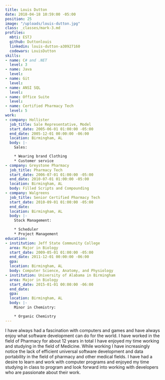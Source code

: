 ```yaml
---
title: Louis Dutton
date: 2018-04-18 10:59:00 -05:00
position: 25
image: "/uploads/louis-dutton.jpg"
class: _classes/mark-3.md
profiles:
  mbti: ESTJ
  github: Duttonlouis
  linkedin: louis-dutton-a30927160
  codewars: LouisDutton
skills:
- name: C# and .NET
  level: 3
- name: Java
  level: 
- name: Git
  level: 
- name: ANSI SQL
  level: 
- name: Office Suite
  level: 
- name: Certified Pharmacy Tech
  level: 5
work:
- company: Hollister
  job_title: Sale Representative, Model
  start_date: 2005-06-01 01:00:00 -05:00
  end_date: 2005-12-01 00:00:00 -06:00
  location: Birmingham, AL
  body: |-
    Sales:

    * Wearing brand Clothing
    * Customer service
- company: Greystone Pharmacy
  job_title: Pharmacy Tech
  start_date: 2006-07-01 01:00:00 -05:00
  end_date: 2010-07-01 01:00:00 -05:00
  location: Birmingham, AL
  body: Filled Scripts and Compounding
- company: Walgreens
  job_title: Senior Certified Pharmacy Tech
  start_date: 2010-09-01 01:00:00 -05:00
  end_date: 
  location: Birmingham, AL
  body: |-
    Stock Management:

    * Scheduler
    * Project Management
education:
- institution: Jeff State Community College
  area: Major in Biology
  start_date: 2009-05-01 01:00:00 -05:00
  end_date: 2011-12-01 00:00:00 -06:00
  gpa: 
  location: Birmingham, AL
  body: Computer Science, Anatomy, and Physiology
- institution: University of Alabama in Birmingham
  area: Major in Biology
  start_date: 2015-01-01 00:00:00 -06:00
  end_date: 
  gpa: 
  location: Birmingham, AL
  body: |-
    Minor in Chemistry:

    * Organic Chemistry
---
```


I have always had a fascination with computers and games and have always enjoy what software development can do for the world. I have worked in the field of Pharmacy for about 12 years in total I have enjoyed my time working and studying in the field of Medicine. While working I have increasingly notice the lack of efficient universal software development and data portability in the field of pharmacy and other medical fields. I have had a desire to learn and work with computer programs and enjoyed my time studying in class to program and look forward into working with developers who are passionate about their work.